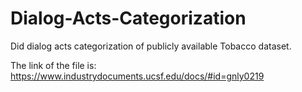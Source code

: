 # Dialog-Acts-Categorization
Did dialog acts categorization of publicly available Tobacco dataset.

The link of the file is: https://www.industrydocuments.ucsf.edu/docs/#id=gnly0219
